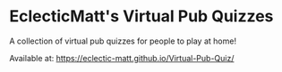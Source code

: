 # EclecticMatt's Virtual Pub Quizzes

A collection of virtual pub quizzes for people to play at home!

Available at: https://eclectic-matt.github.io/Virtual-Pub-Quiz/
